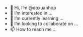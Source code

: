- 👋 Hi, I’m @doxuanhop
- 👀 I’m interested in ...
- 🌱 I’m currently learning ...
- 💞️ I’m looking to collaborate on ...
- 📫 How to reach me ...

<!---
doxuanhop/doxuanhop is a ✨ special ✨ repository because its `README.md` (this file) appears on your GitHub profile.
You can click the Preview link to take a look at your changes.
--->
